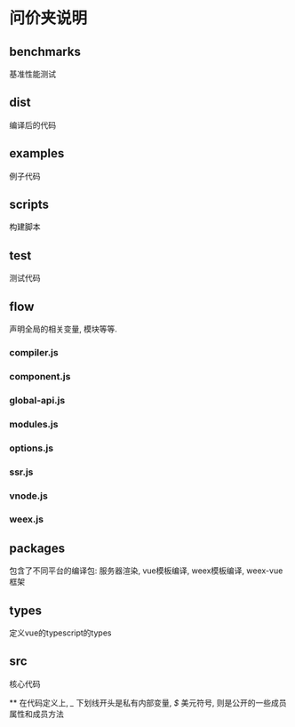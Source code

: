 # 问价夹说明

## benchmarks

基准性能测试

## dist

编译后的代码

## examples

例子代码

## scripts

构建脚本

## test

测试代码

## flow

声明全局的相关变量, 模块等等.

### compiler.js

### component.js

### global-api.js

### modules.js

### options.js

### ssr.js

### vnode.js

### weex.js


## packages

包含了不同平台的编译包: 服务器渲染, vue模板编译, weex模板编译, weex-vue框架

## types

定义vue的typescript的types

## src

核心代码

** 在代码定义上, *_* 下划线开头是私有内部变量,  *$* 美元符号, 则是公开的一些成员属性和成员方法
